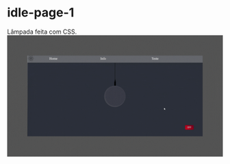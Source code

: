 # idle-page-1
Lâmpada feita com CSS.
![](https://github.com/Gabiruti/idle-page-1/blob/3d48346e7c8dc439b0967f744d9065ec30697c59/lamp.gif)

